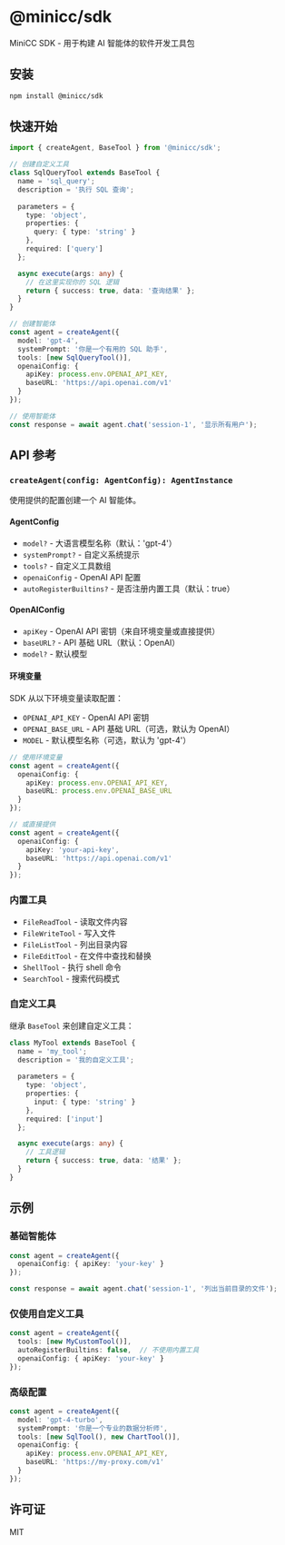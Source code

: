 # @minicc/sdk

MiniCC SDK - 用于构建 AI 智能体的软件开发工具包

## 安装

```bash
npm install @minicc/sdk
```

## 快速开始

```typescript
import { createAgent, BaseTool } from '@minicc/sdk';

// 创建自定义工具
class SqlQueryTool extends BaseTool {
  name = 'sql_query';
  description = '执行 SQL 查询';
  
  parameters = {
    type: 'object',
    properties: {
      query: { type: 'string' }
    },
    required: ['query']
  };

  async execute(args: any) {
    // 在这里实现你的 SQL 逻辑
    return { success: true, data: '查询结果' };
  }
}

// 创建智能体
const agent = createAgent({
  model: 'gpt-4',
  systemPrompt: '你是一个有用的 SQL 助手',
  tools: [new SqlQueryTool()],
  openaiConfig: {
    apiKey: process.env.OPENAI_API_KEY,
    baseURL: 'https://api.openai.com/v1'
  }
});

// 使用智能体
const response = await agent.chat('session-1', '显示所有用户');
```

## API 参考

### `createAgent(config: AgentConfig): AgentInstance`

使用提供的配置创建一个 AI 智能体。

#### AgentConfig

- `model?` - 大语言模型名称（默认：'gpt-4'）
- `systemPrompt?` - 自定义系统提示
- `tools?` - 自定义工具数组
- `openaiConfig` - OpenAI API 配置
- `autoRegisterBuiltins?` - 是否注册内置工具（默认：true）

#### OpenAIConfig

- `apiKey` - OpenAI API 密钥（来自环境变量或直接提供）
- `baseURL?` - API 基础 URL（默认：OpenAI）
- `model?` - 默认模型

#### 环境变量

SDK 从以下环境变量读取配置：

- `OPENAI_API_KEY` - OpenAI API 密钥
- `OPENAI_BASE_URL` - API 基础 URL（可选，默认为 OpenAI）
- `MODEL` - 默认模型名称（可选，默认为 'gpt-4'）

```typescript
// 使用环境变量
const agent = createAgent({
  openaiConfig: {
    apiKey: process.env.OPENAI_API_KEY,
    baseURL: process.env.OPENAI_BASE_URL
  }
});

// 或直接提供
const agent = createAgent({
  openaiConfig: {
    apiKey: 'your-api-key',
    baseURL: 'https://api.openai.com/v1'
  }
});
```

### 内置工具

- `FileReadTool` - 读取文件内容
- `FileWriteTool` - 写入文件
- `FileListTool` - 列出目录内容
- `FileEditTool` - 在文件中查找和替换
- `ShellTool` - 执行 shell 命令
- `SearchTool` - 搜索代码模式

### 自定义工具

继承 `BaseTool` 来创建自定义工具：

```typescript
class MyTool extends BaseTool {
  name = 'my_tool';
  description = '我的自定义工具';
  
  parameters = {
    type: 'object',
    properties: {
      input: { type: 'string' }
    },
    required: ['input']
  };

  async execute(args: any) {
    // 工具逻辑
    return { success: true, data: '结果' };
  }
}
```

## 示例

### 基础智能体

```typescript
const agent = createAgent({
  openaiConfig: { apiKey: 'your-key' }
});

const response = await agent.chat('session-1', '列出当前目录的文件');
```

### 仅使用自定义工具

```typescript
const agent = createAgent({
  tools: [new MyCustomTool()],
  autoRegisterBuiltins: false,  // 不使用内置工具
  openaiConfig: { apiKey: 'your-key' }
});
```

### 高级配置

```typescript
const agent = createAgent({
  model: 'gpt-4-turbo',
  systemPrompt: '你是一个专业的数据分析师',
  tools: [new SqlTool(), new ChartTool()],
  openaiConfig: {
    apiKey: process.env.OPENAI_API_KEY,
    baseURL: 'https://my-proxy.com/v1'
  }
});
```

## 许可证

MIT